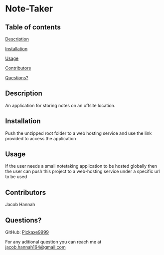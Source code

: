 # Note-Taker



## Table of contents
[Description](#description)

[Installation](#installation)

[Usage](#usage)

[Contributors](#contributors)

[Questions?](#questions)

## Description
An application for storing notes on an offsite location.

## Installation
Push the unzipped root folder to a web hosting service and use the link provided to access the application

## Usage
If the user needs a small notetaking application to be hosted globally then the user can push this project to a web-hosting service under a specific url to be used

## Contributors
Jacob Hannah

## Questions?
GitHub: [Pickaxe9999](https://github.com/Pickaxe9999)

For any aditional question you can reach me at [jacob.hannah164@gmail.com](jacob.hannah164@gmail.com)
